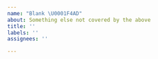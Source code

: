 ```yaml
---
name: "Blank \U0001F4AD"
about: Something else not covered by the above
title: ''
labels: ''
assignees: ''

---
```



